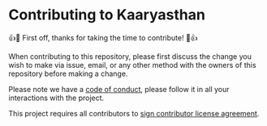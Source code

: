 # Contributing to Kaaryasthan

:+1::tada: First off, thanks for taking the time to contribute! :tada::+1:

When contributing to this repository, please first discuss the change you wish to make via issue,
email, or any other method with the owners of this repository before making a change. 

Please note we have a [code of conduct](https://github.com/kaaryasthan/code-of-conduct),
please follow it in all your interactions with the project.

This project requires all contributors to [sign contributor license agreement](https://github.com/kaaryasthan/contributor-license-agreement).

